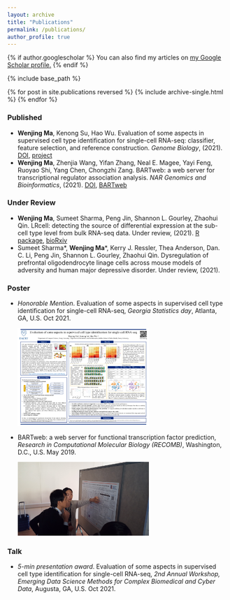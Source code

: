 ```yaml
---
layout: archive
title: "Publications"
permalink: /publications/
author_profile: true
---
```


{% if author.googlescholar %}
  You can also find my articles on <u><a href="{{author.googlescholar}}">my Google Scholar profile</a>.</u>
{% endif %}

{% include base_path %}

{% for post in site.publications reversed %}
  {% include archive-single.html %}
{% endfor %}


### Published

- **Wenjing Ma**, Kenong Su, Hao Wu. Evaluation of some aspects in supervised cell type identification for single-cell RNA-seq: classifier, feature selection, and reference construction. *Genome Biology*, (2021). [DOI](https://doi.org/10.1186/s13059-021-02480-2), [project](https://github.com/marvinquiet/RefConstruction_supervisedCelltyping)
- **Wenjing Ma**, Zhenjia Wang, Yifan Zhang, Neal E. Magee, Yayi Feng, Ruoyao Shi, Yang Chen, Chongzhi Zang. BARTweb: a web server for transcriptional regulator association analysis. *NAR Genomics and Bioinformatics*, (2021). [DOI](https://https://doi.org/10.1093/nargab/lqab022), [BARTweb](http://bartweb.org/)

### Under Review

- **Wenjing Ma**, Sumeet Sharma, Peng Jin, Shannon L. Gourley, Zhaohui Qin. LRcell: detecting the source of differential expression at the sub-cell type level from bulk RNA-seq data. Under review, (2021). [R package](bioconductor.org/packages/release/bioc/html/LRcell.html), [bioRxiv](https://doi.org/10.1101/2021.08.10.455821)
- Sumeet Sharma\*, **Wenjing Ma**\*, Kerry J. Ressler, Thea Anderson, Dan. C. Li, Peng Jin, Shannon L. Gourley, Zhaohui Qin. Dysregulation of prefrontal oligodendrocyte linage cells across mouse models of adversity and human major depressive disorder. Under review, (2021).


### Poster

- *Honorable Mention*. Evaluation of some aspects in supervised cell type identification for single-cell RNA-seq, *Georgia Statistics day*, Atlanta, GA, U.S. Oct 2021.
  
  <img src="/images/GSD2021_poster.pdf" width="300" />

- BARTweb: a web server for functional transcription factor prediction, *Research in Computational Molecular Biology (RECOMB)*, Washington, D.C., U.S. May 2019.

  <img src="/images/RECOMB2019_poster.png" width=300 />


### Talk

- *5-min presentation award*. Evaluation of some aspects in supervised cell type identification for single-cell RNA-seq, *2nd Annual Workshop, Emerging Data Science Methods for Complex Biomedical and Cyber Data*, Augusta, GA, U.S. Oct 2021.
